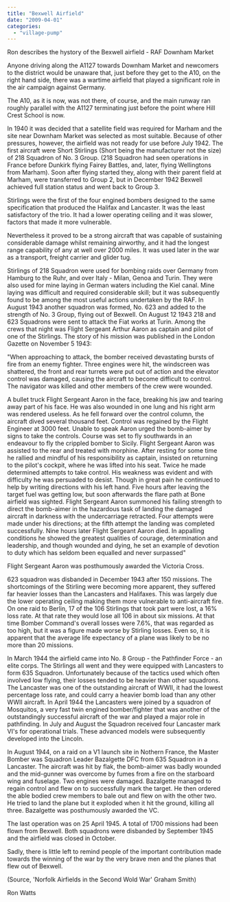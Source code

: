 ```yaml
---
title: "Bexwell Airfield"
date: "2009-04-01"
categories: 
  - "village-pump"
---
```


Ron describes the hystory of the Bexwell airfield - RAF Downham Market

Anyone driving along the A1127 towards Downham Market and newcomers to the district would be unaware that, just before they get to the A10, on the right hand side, there was a wartime airfield that played a significant role in the air campaign against Germany.

The A10, as it is now, was not there, of course, and the main runway ran roughly parallel with the A1127 terminating just before the point where Hill Crest School is now.

In 1940 it was decided that a satellite field was required for Marham and the site near Downham Market was selected as most suitable. Because of other pressures, however, the airfield was not ready for use before July 1942. The first aircraft were Short Stirlings (Short being the manufacturer not the size) of 218 Squadron of No. 3 Group. (218 Squadron had seen operations in France before Dunkirk flying Fairey Battles, and, later, flying Wellingtons from Marham). Soon after flying started they, along with their parent field at Marham, were transferred to Group 2, but in December 1942 Bexwell achieved full station status and went back to Group 3.

Stirlings were the first of the four engined bombers designed to the same specification that produced the Halifax and Lancaster. It was the least satisfactory of the trio. It had a lower operating ceiling and it was slower, factors that made it more vulnerable.

Nevertheless it proved to be a strong aircraft that was capable of sustaining considerable damage whilst remaining airworthy, and it had the longest range capability of any at well over 2000 miles. It was used later in the war as a transport, freight carrier and glider tug.

Stirlings of 218 Squadron were used for bombing raids over Germany from Hamburg to the Ruhr, and over Italy - Milan, Genoa and Turin. They were also used for mine laying in German waters including the Kiel canal. Mine laying was difficult and required considerable skill; but it was subsequently found to be among the most useful actions undertaken by the RAF. In August 1943 another squadron was formed, No. 623 and added to the strength of No. 3 Group, flying out of Bexwell. On August 12 1943 218 and 623 Squadrons were sent to attack the Fiat works at Turin. Among the crews that night was Flight Sergeant Arthur Aaron as captain and pilot of one of the Stirlings. The story of his mission was published in the London Gazette on November 5 1943:

"When approaching to attack, the bomber received devastating bursts of fire from an enemy fighter. Three engines were hit, the windscreen was shattered, the front and rear turrets were put out of action and the elevator control was damaged, causing the aircraft to become difficult to control. The navigator was killed and other members of the crew were wounded.

A bullet truck Flight Sergeant Aaron in the face, breaking his jaw and tearing away part of his face. He was also wounded in one lung and his right arm was rendered useless. As he fell forward over the control column, the aircraft dived several thousand feet. Control was regained by the Flight Engineer at 3000 feet. Unable to speak Aaron urged the bomb-aimer by signs to take the controls. Course was set to fly southwards in an endeavour to fly the crippled bomber to Sicily. Flight Sergeant Aaron was assisted to the rear and treated with morphine. After resting for some time he rallied and mindful of his responsibility as captain, insisted on returning to the pilot's cockpit, where he was lifted into his seat. Twice he made determined attempts to take control. His weakness was evident and with difficulty he was persuaded to desist. Though in great pain he continued to help by writing directions with his left hand. Five hours after leaving the target fuel was getting low, but soon afterwards the flare path at Bone airfield was sighted. Flight Sergeant Aaron summoned his failing strength to direct the bomb-aimer in the hazardous task of landing the damaged aircraft in darkness with the undercarriage retracted. Four attempts were made under his directions; at the fifth attempt the landing was completed successfully. Nine hours later Flight Sergeant Aaron died. In appalling conditions he showed the greatest qualities of courage, determination and leadership, and though wounded and dying, he set an example of devotion to duty which has seldom been equalled and never surpassed"

Flight Sergeant Aaron was posthumously awarded the Victoria Cross.

623 squadron was disbanded in December 1943 after 150 missions. The shortcomings of the Stirling were becoming more apparent, they suffered far heavier losses than the Lancasters and Halifaxes. This was largely due the lower operating ceiling making them more vulnerable to anti-aircraft fire. On one raid to Berlin, 17 of the 106 Stirlings that took part were lost, a 16% loss rate. At that rate they would lose all 106 in about six missions. At that time Bomber Command's overall losses were 7.6%, that was regarded as too high, but it was a figure made worse by Stirling losses. Even so, it is apparent that the average life expectancy of a plane was likely to be no more than 20 missions.

In March 1944 the airfield came into No. 8 Group - the Pathfinder Force - an elite corps. The Stirlings all went and they were equipped with Lancasters to form 635 Squadron. Unfortunately because of the tactics used which often involved low flying, their losses tended to be heavier than other squadrons. The Lancaster was one of the outstanding aircraft of WWII, it had the lowest percentage loss rate, and could carry a heavier bomb load than any other WWII aircraft. In April 1944 the Lancasters were joined by a squadron of Mosquitos, a very fast twin engined bomber/fighter that was another of the outstandingly successful aircraft of the war and played a major role in pathfinding. In July and August the Squadron received four Lancaster mark VI's for operational trials. These advanced models were subsequently developed into the Lincoln.

In August 1944, on a raid on a V1 launch site in Nothern France, the Master Bomber was Squadron Leader Bazalgette DFC from 635 Squadron in a Lancaster. The aircraft was hit by flak, the bomb-aimer was badly wounded and the mid-gunner was overcome by fumes from a fire on the starboard wing and fuselage. Two engines were damaged. Bazalgette managed to regain control and flew on to successfully mark the target. He then ordered the able bodied crew members to bale out and flew on with the other two. He tried to land the plane but it exploded when it hit the ground, killing all three. Bazalgette was posthumously awarded the VC.

The last operation was on 25 April 1945. A total of 1700 missions had been flown from Bexwell. Both squadrons were disbanded by September 1945 and the airfield was closed in October.

Sadly, there is little left to remind people of the important contribution made towards the winning of the war by the very brave men and the planes that flew out of Bexwell.

(Source, 'Norfolk Airfields in the Second Wold War' Graham Smith)

Ron Watts
